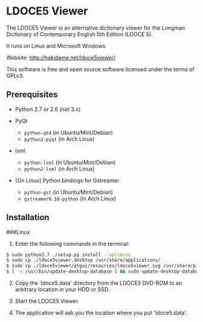 LDOCE5 Viewer
=============

The LDOCE5 Viewer is an alternative dictionary viewer for the Longman Dictionary of Contemporary English 5th Edition (LDOCE 5).

It runs on Linux and Microsoft Windows.

Website: http://hakidame.net/ldoce5viewer/

This software is free and open source software licensed under the terms of GPLv3.


Prerequisites
-------------

* Python 2.7 or 2.6 (not 3.x)

* PyQt

    - `python-qt4` (in Ubuntu/Mint/Debian)
    - `python2-pyqt` (in Arch Linux)

* lxml

    - `python-lxml` (in Ubuntu/Mint/Debian)
    - `python2-lxml` (in Arch Linux)

* [On Linux] Python bindings for Gstreamer

    - `python-gst` (in Ubuntu/Mint/Debian)
    - `gstreamer0.10-python` (in Arch Linux)


Installation
------------

###Linux

1. Enter the following commands in the terminal:

```bash
$ sudo python2.7 ./setup.py install --optimize
$ sudo cp ./ldoce5viewer.desktop /usr/share/applications/
$ sudo cp ./ldoce5viewer/qtgui/resources/ldoce5viewer.svg /usr/share/pixmaps/
$ [ -x /usr/bin/update-desktop-database ] && sudo update-desktop-database -q
```

2. Copy the 'ldoce5.data' directory from the LDOCE5 DVD-ROM to an arbitrary location in your HDD or SSD.

3. Start the LDOCE5 Viewer.

4. The application will ask you the location where you put 'ldoce5.data'.

